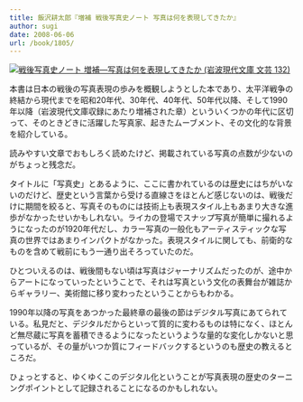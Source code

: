 ```yaml
---
title: 飯沢耕太郎『増補 戦後写真史ノート 写真は何を表現してきたか』
author: sugi
date: 2008-06-06
url: /book/1805/
---
```

<a href="http://www.amazon.co.jp/exec/obidos/ASIN/4006021321/chezsugi-22/ref=nosim/" name="amazletlink" target="_blank"><img src="http://i1.wp.com/ecx.images-amazon.com/images/I/41Wa%2BsfmP7L._SL160_.jpg?w=660" alt="戦後写真史ノート 増補―写真は何を表現してきたか (岩波現代文庫 文芸 132)" class="alignleft" data-recalc-dims="1" /></a>

本書は日本の戦後の写真表現の歩みを概観しようとした本であり、太平洋戦争の終結から現代までを昭和20年代、30年代、40年代、50年代以降、そして1990年以降（岩波現代文庫収録にあたり増補された章）といういくつかの年代に区切って、そのときどきに活躍した写真家、起きたムーブメント、その文化的な背景を紹介している。

読みやすい文章でおもしろく読めたけど、掲載されている写真の点数が少ないのがちょっと残念だ。

タイトルに「写真史」とあるように、ここに書かれているのは歴史にはちがいないのだけど、歴史という言葉から受ける直線さをほとんど感じないのは、戦後だけに期間を絞ると、写真そのものには技術上も表現スタイル上もあまり大きな進歩がなかったせいかもしれない。ライカの登場でスナップ写真が簡単に撮れるようになったのが1920年代だし、カラー写真の一般化もアーティスティックな写真の世界ではあまりインパクトがなかった。表現スタイルに関しても、前衛的なものを含めて戦前にもう一通り出そろっていたのだ。

ひとついえるのは、戦後間もない頃は写真はジャーナリズムだったのが、途中からアートになっていったということで、それは写真という文化の表舞台が雑誌からギャラリー、美術館に移り変わったということからもわかる。

1990年以降の写真をあつかった最終章の最後の節はデジタル写真にあてられている。私見だと、デジタルだからといって質的に変わるものは特になく、ほとんど無尽蔵に写真を蓄積できるようになったというような量的な変化しかないと思っているが、その量がいつか質にフィードバックするというのも歴史の教えるところだ。

ひょっとすると、ゆくゆくこのデジタル化ということが写真表現の歴史のターニングポイントとして記録されることになるのかもしれない。

